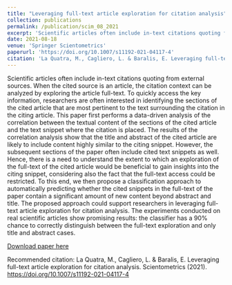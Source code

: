 ```yaml
---
title: "Leveraging full-text article exploration for citation analysis"
collection: publications
permalink: /publication/scim_08_2021
excerpt: 'Scientific articles often include in-text citations quoting from external sources. When the cited source is an article, the citation context can be analyzed by exploring the article full-text. This paper first performs a data-driven analysis of the correlation between the textual content of the sections of the cited article and the text snippet where the citation is placed. The results of the correlation analysis show that the title and abstract of the cited article are likely to include content highly similar to the citing snippet. However, the subsequent sections of the paper often include cited text snippets as well. Hence, there is a need to understand the extent to which an exploration of the full-text of the cited article would be beneficial to gain insights into the citing snippet, considering also the fact that the full-text access could be restricted.'
date: 2021-08-18
venue: 'Springer Scientometrics'
paperurl: 'https://doi.org/10.1007/s11192-021-04117-4'
citation: 'La Quatra, M., Cagliero, L. & Baralis, E. Leveraging full-text article exploration for citation analysis. Scientometrics (2021). https://doi.org/10.1007/s11192-021-04117-4'
---
```

Scientific articles often include in-text citations quoting from external sources. When the cited source is an article, the citation context can be analyzed by exploring the article full-text. To quickly access the key information, researchers are often interested in identifying the sections of the cited article that are most pertinent to the text surrounding the citation in the citing article. This paper first performs a data-driven analysis of the correlation between the textual content of the sections of the cited article and the text snippet where the citation is placed. The results of the correlation analysis show that the title and abstract of the cited article are likely to include content highly similar to the citing snippet. However, the subsequent sections of the paper often include cited text snippets as well. Hence, there is a need to understand the extent to which an exploration of the full-text of the cited article would be beneficial to gain insights into the citing snippet, considering also the fact that the full-text access could be restricted. To this end, we then propose a classification approach to automatically predicting whether the cited snippets in the full-text of the paper contain a significant amount of new content beyond abstract and title. The proposed approach could support researchers in leveraging full-text article exploration for citation analysis. The experiments conducted on real scientific articles show promising results: the classifier has a 90% chance to correctly distinguish between the full-text exploration and only title and abstract cases.

[Download paper here](https://doi.org/10.1007/s11192-021-04117-4)

Recommended citation: La Quatra, M., Cagliero, L. & Baralis, E. Leveraging full-text article exploration for citation analysis. Scientometrics (2021). https://doi.org/10.1007/s11192-021-04117-4
